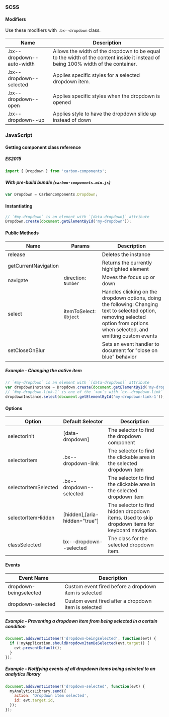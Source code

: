 ### SCSS

#### Modifiers

Use these modifiers with `.bx--dropdown` class.

| Name                      | Description                                                                                                                      |
| ------------------------- | -------------------------------------------------------------------------------------------------------------------------------- |
| .bx--dropdown--auto-width | Allows the width of the dropdown to be equal to the width of the content inside it instead of being 100% width of the container. |
| .bx--dropdown--selected   | Applies specific styles for a selected dropdown item.                                                                            |
| .bx--dropdown--open       | Applies specific styles when the dropdown is opened                                                                              |
| .bx--dropdown--up         | Applies style to have the dropdown slide up instead of down                                                                      |

### JavaScript

#### Getting component class reference

##### ES2015

```javascript
import { Dropdown } from 'carbon-components';
```

##### With pre-build bundle (`carbon-components.min.js`)

```javascript
var Dropdown = CarbonComponents.Dropdown;
```

#### Instantiating

```javascript
// `#my-dropdown` is an element with `[data-dropdown]` attribute
Dropdown.create(document.getElementById('my-dropdown'));
```

#### Public Methods

| Name                 | Params                 | Description                                                                                                                                                                      |
| -------------------- | ---------------------- | -------------------------------------------------------------------------------------------------------------------------------------------------------------------------------- |
| release              |                        | Deletes the instance                                                                                                                                                             |
| getCurrentNavigation |                        | Returns the currently highlighted element                                                                                                                                        |
| navigate             | direction: `Number`    | Moves the focus up or down                                                                                                                                                       |
| select               | itemToSelect: `Object` | Handles clicking on the dropdown options, doing the following: Changing text to selected option, removing selected option from options when selected, and emitting custom events |
| setCloseOnBlur       |                        | Sets an event handler to document for "close on blue" behavior                                                                                                                   |

##### Example - Changing the active item

```javascript
// `#my-dropdown` is an element with `[data-dropdown]` attribute
var dropdownInstance = Dropdown.create(document.getElementById('my-dropdown'));
// `#my-dropdown-link-1` is one of the `<a>`s with `bx--dropdown-link` class
dropdownInstance.select(document.getElementById('my-dropdown-link-1'));
```

#### Options

| Option               | Default Selector              | Description                                                                                      |
| -------------------- | ----------------------------- | ------------------------------------------------------------------------------------------------ |
| selectorInit         | [data-dropdown]               | The selector to find the dropdown component                                                      |
| selectorItem         | .bx--dropdown-link            | The selector to find the clickable area in the selected dropdown item                            |
| selectorItemSelected | .bx--dropdown--selected       | The selector to find the clickable area in the selected dropdown item                            |
| selectorItemHidden   | [hidden],[aria-hidden="true"] | The selector to find hidden dropdown items. Used to skip dropdown items for keyboard navigation. |
| classSelected        | bx--dropdown--selected        | The class for the selected dropdown item.                                                        |

#### Events

| Event Name             | Description                                           |
| ---------------------- | ----------------------------------------------------- |
| dropdown-beingselected | Custom event fired before a dropdown item is selected |
| dropdown-selected      | Custom event fired after a dropdown item is selected  |

##### Example - Preventing a dropdown item from being selected in a certain condition

```javascript
document.addEventListener('dropdown-beingselected', function(evt) {
  if (!myApplication.shouldDropdownItemBeSelected(evt.target)) {
    evt.preventDefault();
  }
});
```

##### Example - Notifying events of all dropdown items being selected to an analytics library

```javascript
document.addEventListener('dropdown-selected', function(evt) {
  myAnalyticsLibrary.send({
    action: 'Dropdown item selected',
    id: evt.target.id,
  });
});
```

